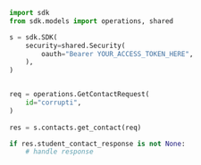 <!-- Start SDK Example Usage -->
```python
import sdk
from sdk.models import operations, shared

s = sdk.SDK(
    security=shared.Security(
        oauth="Bearer YOUR_ACCESS_TOKEN_HERE",
    ),
)


req = operations.GetContactRequest(
    id="corrupti",
)
    
res = s.contacts.get_contact(req)

if res.student_contact_response is not None:
    # handle response
```
<!-- End SDK Example Usage -->